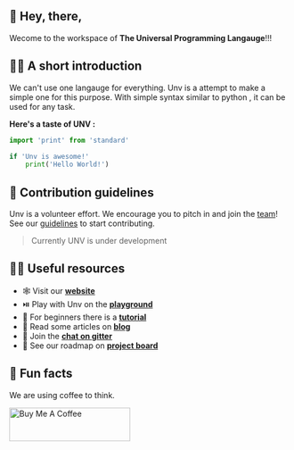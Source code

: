 ## 👋 Hey, there,

Wecome to the workspace of **The Universal Programming Langauge**!!!

## 🙋‍♀️ A short introduction
We can't use one langauge for everything. Unv is a attempt to make a simple one for this purpose. With simple syntax similar to python , it can be used for any task.

**Here's a taste of UNV :**

```py
import 'print' from 'standard'

if 'Unv is awesome!'
    print('Hello World!')
```


## 🌈 Contribution guidelines
Unv is a volunteer effort. We encourage you to pitch in and join the [team](https://github.com/orgs/UnvLabs/people)!
See our [guidelines](https://github.com/UnvLabs/.github/blob/main/CONTRIBUTING.md#readme) to start contributing.
> Currently UNV is under development

## 👩‍💻 Useful resources
- 🕸️ Visit our [**website**](https://unvlang.netlify.app/)
- ⏯️ Play with Unv on the [**playground**](https://unvlang.netlify.app/playground)
- 📖 For beginners there is a [**tutorial**](https://unvlang.netlify.app/docs/tutorial/introduction)
- 📰 Read some articles on [**blog**](https://unvlang.netlify.app/blog)
- 🤙 Join the [**chat on gitter**](https://gitter.im/unvlang/community?utm_source=badge&utm_medium=badge&utm_campaign=pr-badge)
- 🔲 See our roadmap on [**project board**](https://trello.com/invite/b/sFcSDe7i/882919f7a6ccd50c3612c5b5798cda37/dev)

## 🍿 Fun facts
We are using coffee to think.

<a href="https://www.buymeacoffee.com/ksengine" target="_blank"><img src="https://cdn.buymeacoffee.com/buttons/v2/default-yellow.png" alt="Buy Me A Coffee" style="height: 60px !important;width: 217px !important;" ></a>
